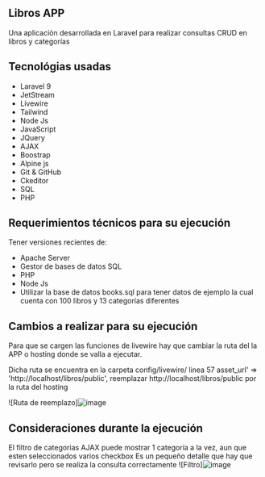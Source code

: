 ## Libros APP
Una aplicación desarrollada en Laravel para realizar consultas CRUD en libros y categorías

## Tecnológias usadas
- Laravel 9
- JetStream
- Livewire
- Tailwind
- Node Js
- JavaScript
- JQuery
- AJAX
- Boostrap
- Alpine js
- Git & GitHub
- Ckeditor
- SQL
- PHP

## Requerimientos técnicos para su ejecución
Tener versiones recientes de:

- Apache Server
- Gestor de bases de datos SQL
- PHP
- Node Js
- Utilizar la base de datos books.sql para tener datos de ejemplo
la cual cuenta con 100 libros y 13 categorías diferentes

## Cambios a realizar para su ejecución
Para que se cargen las funciones de livewire hay que cambiar la ruta del la APP o hosting
donde se valla a ejecutar.

Dicha ruta se encuentra en la carpeta config/livewire/ linea 57 asset_url' => 'http://localhost/libros/public',
reemplazar http://localhost/libros/public por la ruta del hosting


![Ruta de reemplazo]![image](https://user-images.githubusercontent.com/22803577/168735814-f7a057a3-411f-480c-a988-1019f1d9f54a.png)

## Consideraciones durante la ejecución
El filtro de categorias AJAX puede mostrar 1 categoría a la vez, aun que esten seleccionados varios checkbox
Es un pequeño detalle que hay que revisarlo pero se realiza la consulta correctamente 
![Filtro]![image](https://user-images.githubusercontent.com/22803577/168736382-088538dc-d292-43d7-bb5c-8a4bcdf324a1.png)



